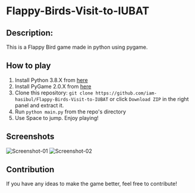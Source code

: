 # Flappy-Birds-Visit-to-IUBAT

## Description:
This is a Flappy Bird game made in python using pygame.

## How to play
1. Install Python 3.8.X from [here](https://www.python.org/downloads/)
2. Install PyGame 2.0.X from [here](https://pypi.org/project/pygame/)
3. Clone this repository: `git clone https://github.com/iam-hasibul/Flappy-Birds-Visit-to-IUBAT` or click `Download ZIP` in the right panel and extract it.
4. Run `python main.py` from the repo's directory
5. Use Space to jump. Enjoy playing!

## Screenshots
<img src="screenshot-01" alt="Screenshot-01">
<img src="screenshot-02" alt="Screenshot-02">

## Contribution
If you have any ideas to make the game better, feel free to contribute!